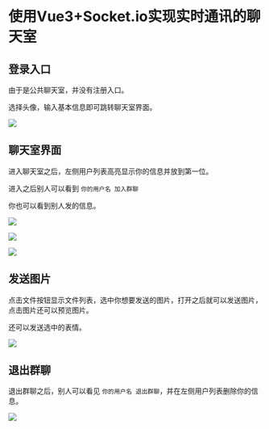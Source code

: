 # 使用Vue3+Socket.io实现实时通讯的聊天室



## 登录入口

由于是公共聊天室，并没有注册入口。

选择头像，输入基本信息即可跳转聊天室界面。

![](//images.weserv.nl/?url=https://cdn.jsdelivr.net/gh/ZHEGUO6/image/img/202411111730647.png)



## 聊天室界面

进入聊天室之后，左侧用户列表高亮显示你的信息并放到第一位。

进入之后别人可以看到 `你的用户名 加入群聊`

你也可以看到别人发的信息。

![](//images.weserv.nl/?url=https://cdn.jsdelivr.net/gh/ZHEGUO6/image/img/202411111734385.png)

![](//images.weserv.nl/?url=https://cdn.jsdelivr.net/gh/ZHEGUO6/image/img/202411111735142.png)

![](//images.weserv.nl/?url=https://cdn.jsdelivr.net/gh/ZHEGUO6/image/img/202411111736522.png)



## 发送图片

点击文件按钮显示文件列表，选中你想要发送的图片，打开之后就可以发送图片，点击图片还可以预览图片。

还可以发送选中的表情。

![](//images.weserv.nl/?url=https://cdn.jsdelivr.net/gh/ZHEGUO6/image/img/202411111738817.png)



## 退出群聊

退出群聊之后，别人可以看见 `你的用户名 退出群聊`，并在左侧用户列表删除你的信息。

![](//images.weserv.nl/?url=https://cdn.jsdelivr.net/gh/ZHEGUO6/image/img/202411111739413.png)